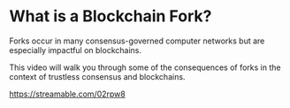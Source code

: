   What is a Blockchain Fork?
================

  Forks occur in many consensus-governed computer networks but are especially impactful on blockchains.

  This video will walk you through some of the consequences of forks in the context of trustless consensus and blockchains.

  https://streamable.com/02rpw8

 